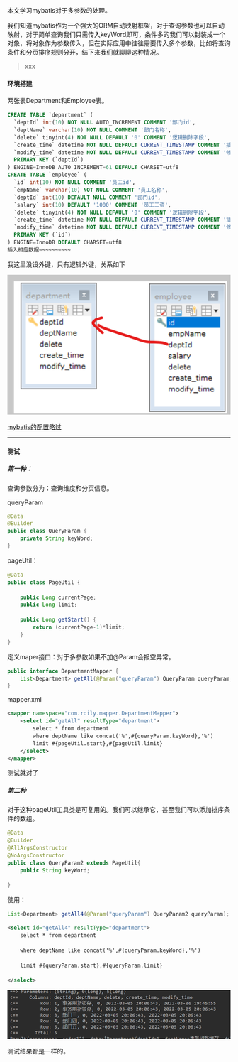 本文学习mybatis对于多参数的处理。



我们知道mybatis作为一个强大的ORM自动映射框架，对于查询参数也可以自动映射，对于简单查询我们只需传入keyWord即可，条件多的我们可以封装成一个对象，将对象作为参数传入，但在实际应用中往往需要传入多个参数，比如将查询条件和分页排序规则分开，结下来我们就聊聊这种情况。



> xxx



#### 环境搭建

两张表Department和Employee表。

```sql
CREATE TABLE `department` (
  `deptId` int(10) NOT NULL AUTO_INCREMENT COMMENT '部门id',
  `deptName` varchar(10) NOT NULL COMMENT '部门名称',
  `delete` tinyint(4) NOT NULL DEFAULT '0' COMMENT '逻辑删除字段',
  `create_time` datetime NOT NULL DEFAULT CURRENT_TIMESTAMP COMMENT '插入时间',
  `modify_time` datetime NOT NULL DEFAULT CURRENT_TIMESTAMP COMMENT '修改时间',
  PRIMARY KEY (`deptId`)
) ENGINE=InnoDB AUTO_INCREMENT=61 DEFAULT CHARSET=utf8
CREATE TABLE `employee` (
  `id` int(10) NOT NULL COMMENT '员工id',
  `empName` varchar(10) NOT NULL COMMENT '员工名称',
  `deptId` int(10) DEFAULT NULL COMMENT '部门id',
  `salary` int(10) DEFAULT '1000' COMMENT '员工工资',
  `delete` tinyint(4) NOT NULL DEFAULT '0' COMMENT '逻辑删除字段',
  `create_time` datetime NOT NULL DEFAULT CURRENT_TIMESTAMP COMMENT '插入时间',
  `modify_time` datetime NOT NULL DEFAULT CURRENT_TIMESTAMP COMMENT '修改时间',
  PRIMARY KEY (`id`)
) ENGINE=InnoDB DEFAULT CHARSET=utf8
插入相应数据~~~~~~~~~~
```

我这里没设外键，只有逻辑外键，关系如下

![image-20220402231341385](mybatis学习07-多参数问题.assets/image-20220402231341385.png)

[mybatis的配置略过](https://juejin.cn/post/7073120041381658632#heading-2)

<hr>



####  测试

##### 第一种：

查询参数分为：查询维度和分页信息。

queryParam

```java
@Data
@Builder
public class QueryParam {
    private String keyWord;
}
```

pageUtil：

```java
@Data
public class PageUtil {

    public Long currentPage;
    public Long limit;

    public Long getStart() {
        return (currentPage-1)*limit;
    }
}
```

定义maper接口：对于多参数如果不加@Param会报空异常。

```java
public interface DepartmentMapper {
    List<Department> getAll(@Param("queryParam") QueryParam queryParam, @Param("pageUtil") PageUtil pageUtil);
}
```

mapper.xml

```xml
<mapper namespace="com.roily.mapper.DepartmentMapper">
    <select id="getAll" resultType="department">
        select * from department
        where deptName like concat('%',#{queryParam.keyWord},'%')
        limit #{pageUtil.start},#{pageUtil.limit}
    </select>
</mapper>
```

测试就对了



##### 第二种

对于这种pageUtil工具类是可复用的。我们可以继承它，甚至我们可以添加排序条件的数组。

```java
@Data
@Builder
@AllArgsConstructor
@NoArgsConstructor
public class QueryParam2 extends PageUtil{
    public String keyWord;
    
}
```

使用：

```java
List<Department> getAll4(@Param("queryParam") QueryParam2 queryParam);
```

```xml
<select id="getAll4" resultType="department">
    select * from department

    where deptName like concat('%',#{queryParam.keyWord},'%')

    limit #{queryParam.start},#{queryParam.limit}

</select>
```

![image-20220402234655490](mybatis学习07-多参数问题.assets/image-20220402234655490.png)

测试结果都是一样的。